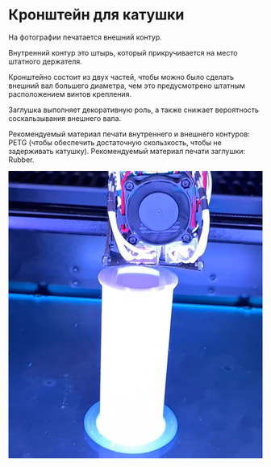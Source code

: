 # Кронштейн для катушки

На фотографии печатается внешний контур.

Внутренний контур это штырь, который прикручивается на место штатного держателя.

Кронштейно состоит из двух частей, чтобы можно было сделать внешний вал большего диаметра, чем это предусмотрено штатным расположением винтов крепления. 

Заглушка выполняет декоративную роль, а также снижает вероятность соскальзывания внешнего вала.

Рекомендуемый материал печати внутреннего и внешнего контуров: PETG (чтобы обеспечить достаточную скользкость, чтобы не задерживать катушку).
Рекомендуемый материал печати заглушки: Rubber.

![Кронштейн_для катушки_3](./img/Кронштейн_для_катушки_3.jpg)